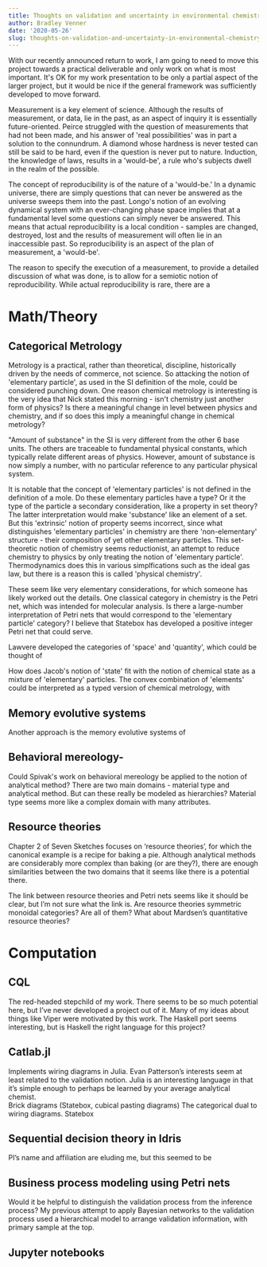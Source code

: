 ```yaml
---
title: Thoughts on validation and uncertainty in environmental chemistry
author: Bradley Venner
date: '2020-05-26'
slug: thoughts-on-validation-and-uncertainty-in-environmental-chemistry
---
```


With our recently announced return to work, I am going to need to move this project towards a practical deliverable and only work on what is most important.  It's OK for my work presentation to be only a partial aspect of the larger project, but it would be nice if the general framework was sufficiently developed to move forward.

Measurement is a key element of science.  Although the results of measurement, or data, lie in the past, as an aspect of inquiry it is essentially future-oriented.  Peirce struggled with the question of measurements that had not been made, and his answer of 'real possibilities' was in part a solution to the connundrum.  A diamond whose hardness is never tested can still be said to be hard, even if the question is never put to nature.  Induction, the knowledge of laws, results in a 'would-be', a rule who's subjects dwell in the realm of the possible.

The concept of reproducibility is of the nature of a 'would-be.'  In a dynamic universe, there are simply questions that can never be answered as the universe sweeps them into the past.  Longo's notion of an evolving dynamical system with an ever-changing phase space implies that at a fundamental level some questions can simply never be answered.  This means that actual reproducibility is a local condition - samples are changed, destroyed, lost and the results of measurement will often lie in an inaccessible past.  So reproducibility is an aspect of the plan of measurement, a 'would-be'.

The reason to specify the execution of a measurement, to provide a detailed discussion of what was done, is to allow for a semiotic notion of reproducibility.  While actual reproducibility is rare, there are a 

# Math/Theory

## Categorical Metrology

Metrology is a practical, rather than theoretical, discipline, historically driven by the needs of commerce, not science.  So attacking the notion of 'elementary particle', as used in the SI definition of the mole, could be considered punching down.  One reason chemical metrology is interesting is the very idea that Nick stated this morning - isn't chemistry just another form of physics?  Is there a meaningful change in level between physics and chemistry, and if so does this imply a meaningful change in chemical metrology?   

"Amount of substance" in the SI is very different from the other 6 base units.  The others are traceable to fundamental physical constants, which typically relate different areas of physics.  However, amount of substance is now simply a number, with no particular reference to any particular physical system.  

It is notable that the concept of 'elementary particles' is not defined in the definition of a mole.  Do these elementary particles have a type?  Or it the type of the particle a secondary consideration, like a property in set theory?  The latter interpretation would make 'substance' like an element of a set.  But this 'extrinsic' notion of property seems incorrect, since what distinguishes 'elementary particles' in chemistry are there 'non-elementary' structure - their composition of yet other elementary particles.  This set-theoretic notion of chemistry seems reductionist, an attempt to reduce chemistry to physics by only treating the notion of 'elementary particle'.  Thermodynamics does this in various simplfications such as the ideal gas law, but there is a reason this is called 'physical chemistry'.

These seem like very elementary considerations, for which someone has likely worked out the details.  One classical category in chemistry is the Petri net, which was intended for molecular analysis.  Is there a large-number interpretation of Petri nets that would correspond to the 'elementary particle' category?  I believe that Statebox has developed a positive integer Petri net that could serve.  

Lawvere developed the categories of 'space' and 'quantity', which could be thought of


How does Jacob's notion of 'state' fit with the notion of chemical state as a mixture of 'elementary' particles.  The convex combination of 'elements' could be interpreted as a typed version of chemical metrology, with

## Memory evolutive systems
Another approach is the memory evolutive systems of

## Behavioral mereology-

Could Spivak's work on behavioral mereology be applied to the notion of analytical method?  There are two main domains - material type and analytical method.  But can these really be modeled as hierarchies?  Material type seems more like a complex domain with many attributes.  

## Resource theories
Chapter 2 of Seven Sketches focuses on ‘resource theories’, for which the canonical example is a recipe for baking a pie.  Although analytical methods are considerably more complex than baking (or are they?), there are enough similarities between the two domains that it seems like there is a potential there.

The link between resource theories and Petri nets seems like it should be clear, but I’m not sure what the link is.  Are resource theories symmetric monoidal categories?  Are all of them?  What about Mardsen’s quantitative resource theories?  

# Computation

## CQL
The red-headed stepchild of my work.  There seems to be so much potential here, but I’ve never developed a project out of it.  Many of my ideas about things like Viper were motivated by this work.  The Haskell port seems interesting, but is Haskell the right language for this project?

## Catlab.jl
Implements wiring diagrams in Julia.  Evan Patterson’s interests seem at least related to the validation notion.  Julia is an interesting language in that it’s simple enough to perhaps be learned by your average analytical chemist.  
Brick diagrams (Statebox, cubical pasting diagrams)
The categorical dual to wiring diagrams.  Statebox

## Sequential decision theory in Idris
PI’s name and affiliation are eluding me, but this seemed to be

## Business process modeling using Petri nets

Would it be helpful to distinguish the validation process from the inference process?  My previous attempt to apply Bayesian networks to the validation process used a hierarchical model to arrange validation information, with primary sample at the top.  

## Jupyter notebooks
